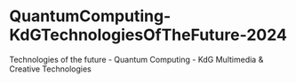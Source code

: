 # QuantumComputing-KdGTechnologiesOfTheFuture-2024
Technologies of the future - Quantum Computing - KdG Multimedia &amp; Creative Technologies
